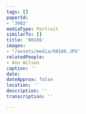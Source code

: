 ```yaml
---
tags: []
paperId:
- '3982'
mediaType: Portrait
similarTo: []
title: '00166'
images:
- "/assets/media/00166.JPG"
relatedPeople:
- Ann Wilson
caption: ''
date: 
dateApprox: false
location: ''
description: ''
transcription: ''

---
```


